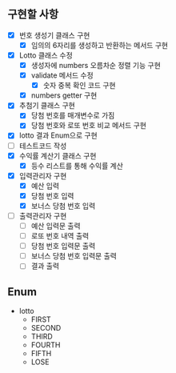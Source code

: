## 구현할 사항
- [x] 번호 생성기 클래스 구현
  - [x] 임의의 6자리를 생성하고 반환하는 메서드 구현
- [x] Lotto 클래스 수정
  - [x] 생성자에 numbers 오름차순 정렬 기능 구현 
  - [x] validate 메서드 수정
    - [x] 숫자 중복 확인 코드 구현
  - [x] numbers getter 구현
- [x] 추첨기 클래스 구현
  - [x] 당첨 번호를 매개변수로 가짐
  - [x] 당첨 번호와 로또 번호 비교 메서드 구현
- [x] lotto 결과 Enum으로 구현
- [ ] 테스트코드 작성
- [x] 수익률 계산기 클래스 구현
  - [x] 등수 리스트를 통해 수익률 계산
- [x] 입력관리자 구현
  - [x] 예산 입력
  - [x] 당첨 번호 입력
  - [x] 보너스 당첨 번호 입력
- [ ] 출력관리자 구현
  - [ ] 예산 입력문 출력
  - [ ] 로또 번호 내역 출력
  - [ ] 당첨 번호 입력문 출력
  - [ ] 보너스 당첨 번호 입력문 출력
  - [ ] 결과 출력

## Enum
- lotto
  - FIRST
  - SECOND
  - THIRD
  - FOURTH
  - FIFTH
  - LOSE
